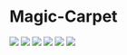 # Magic-Carpet

![](images/a.png)
![](images/b.svg)
![](images/c.svg)
![](images/v.svg)
![](images/d.svg)
![](images/e.svg)
